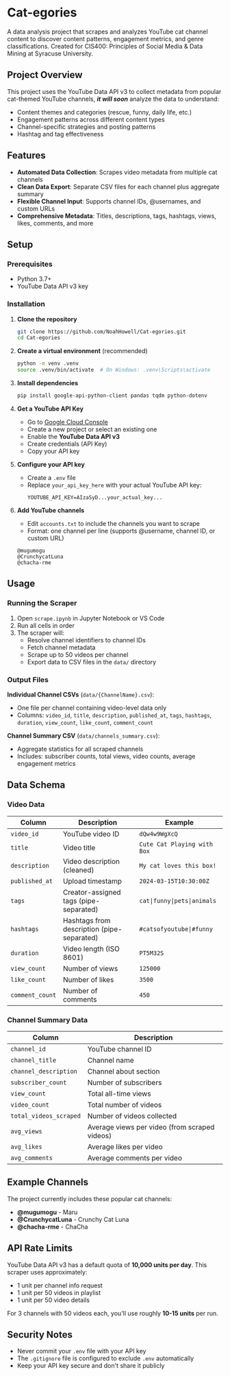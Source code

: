 # Cat-egories

A data analysis project that scrapes and analyzes YouTube cat channel content to discover content patterns, engagement metrics, and genre classifications. Created for CIS400: Principles of Social Media & Data Mining at Syracuse University.

## Project Overview

This project uses the YouTube Data API v3 to collect metadata from popular cat-themed YouTube channels, ***it will soon*** analyze the data to understand:
- Content themes and categories (rescue, funny, daily life, etc.)
- Engagement patterns across different content types
- Channel-specific strategies and posting patterns
- Hashtag and tag effectiveness

## Features

- **Automated Data Collection**: Scrapes video metadata from multiple cat channels
- **Clean Data Export**: Separate CSV files for each channel plus aggregate summary
- **Flexible Channel Input**: Supports channel IDs, @usernames, and custom URLs
- **Comprehensive Metadata**: Titles, descriptions, tags, hashtags, views, likes, comments, and more

## Setup

### Prerequisites

- Python 3.7+
- YouTube Data API v3 key

### Installation

1. **Clone the repository**
   ```bash
   git clone https://github.com/NoahHowell/Cat-egories.git
   cd Cat-egories
   ```

2. **Create a virtual environment** (recommended)
   ```bash
   python -m venv .venv
   source .venv/bin/activate  # On Windows: .venv\Scripts\activate
   ```

3. **Install dependencies**
   ```bash
   pip install google-api-python-client pandas tqdm python-dotenv
   ```

4. **Get a YouTube API Key**
   - Go to [Google Cloud Console](https://console.cloud.google.com/)
   - Create a new project or select an existing one
   - Enable the **YouTube Data API v3**
   - Create credentials (API Key)
   - Copy your API key

5. **Configure your API key**
   - Create a `.env` file
   - Replace `your_api_key_here` with your actual YouTube API key:
     ```
     YOUTUBE_API_KEY=AIzaSyD...your_actual_key...
     ```

6. **Add YouTube channels**
   - Edit `accounts.txt` to include the channels you want to scrape
   - Format: one channel per line (supports @username, channel ID, or custom URL)
   ```
   @mugumogu
   @CrunchycatLuna
   @chacha-rme
   ```

## Usage

### Running the Scraper

1. Open `scrape.ipynb` in Jupyter Notebook or VS Code
2. Run all cells in order
3. The scraper will:
   - Resolve channel identifiers to channel IDs
   - Fetch channel metadata
   - Scrape up to 50 videos per channel
   - Export data to CSV files in the `data/` directory

### Output Files

**Individual Channel CSVs** (`data/{ChannelName}.csv`):
- One file per channel containing video-level data only
- Columns: `video_id`, `title`, `description`, `published_at`, `tags`, `hashtags`, `duration`, `view_count`, `like_count`, `comment_count`

**Channel Summary CSV** (`data/channels_summary.csv`):
- Aggregate statistics for all scraped channels
- Includes: subscriber counts, total views, video counts, average engagement metrics

## Data Schema

### Video Data
| Column | Description | Example |
|--------|-------------|---------|
| `video_id` | YouTube video ID | `dQw4w9WgXcQ` |
| `title` | Video title | `Cute Cat Playing with Box` |
| `description` | Video description (cleaned) | `My cat loves this box!` |
| `published_at` | Upload timestamp | `2024-03-15T10:30:00Z` |
| `tags` | Creator-assigned tags (pipe-separated) | `cat\|funny\|pets\|animals` |
| `hashtags` | Hashtags from description (pipe-separated) | `#catsofyoutube\|#funny` |
| `duration` | Video length (ISO 8601) | `PT5M32S` |
| `view_count` | Number of views | `125000` |
| `like_count` | Number of likes | `3500` |
| `comment_count` | Number of comments | `450` |

### Channel Summary Data
| Column | Description |
|--------|-------------|
| `channel_id` | YouTube channel ID |
| `channel_title` | Channel name |
| `channel_description` | Channel about section |
| `subscriber_count` | Number of subscribers |
| `view_count` | Total all-time views |
| `video_count` | Total number of videos |
| `total_videos_scraped` | Number of videos collected |
| `avg_views` | Average views per video (from scraped videos) |
| `avg_likes` | Average likes per video |
| `avg_comments` | Average comments per video |

## Example Channels

The project currently includes these popular cat channels:
- **@mugumogu** - Maru
- **@CrunchycatLuna** - Crunchy Cat Luna
- **@chacha-rme** - ChaCha

## API Rate Limits

YouTube Data API v3 has a default quota of **10,000 units per day**. This scraper uses approximately:
- 1 unit per channel info request
- 1 unit per 50 videos in playlist
- 1 unit per 50 video details

For 3 channels with 50 videos each, you'll use roughly **10-15 units** per run.

## Security Notes

- Never commit your `.env` file with your API key
- The `.gitignore` file is configured to exclude `.env` automatically
- Keep your API key secure and don't share it publicly

